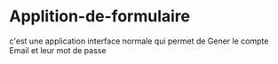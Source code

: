 # Applition-de-formulaire
c'est une application interface normale qui permet de Gener le compte Email et leur mot de passe
